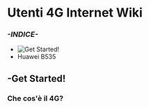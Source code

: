 # Utenti 4G Internet Wiki
### ***-INDICE-***
- ![Get Started!]()
- Huawei B535



## -Get Started!
### Che cos'è il 4G?
